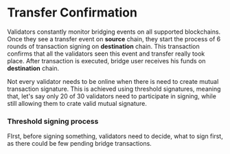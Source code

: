 # Transfer Confirmation

Validators constantly monitor bridging events on all supported blockchains. Once they see a transfer event on **source** chain, they start the process of 6 rounds of transaction signing on **destination** chain. This transaction confirms that all the validators seen this event and transfer really took place. After transaction is executed, bridge user receives his funds on **destination** chain.

Not every validator needs to be online when there is need to create mutual transaction signature. This is achieved using threshold signatures, meaning that, let's say only 20 of 30 validators need to  participate in signing, while still allowing them to crate valid mutual signature.

### Threshold signing process

FIrst, before signing something, validators need to decide, what to sign first, as there could be few pending bridge transactions.
